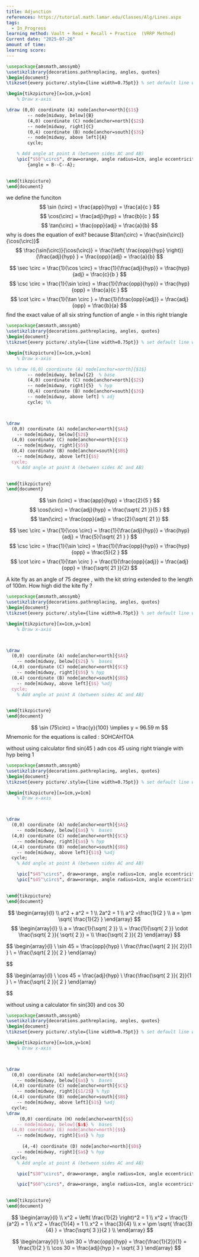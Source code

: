 ```yaml
---
title: Adjunction
references: https://tutorial.math.lamar.edu/Classes/Alg/Lines.aspx
tags:
  - In_Progress
learning method: Vault + Read + Recall + Practice  (VRRP Method)
Current date: "2025-07-26"
amount of time: 
learning score:
---
```



```tikz
\usepackage{amsmath,amssymb}
\usetikzlibrary{decorations.pathreplacing, angles, quotes}
\begin{document}
\tikzset{every picture/.style={line width=0.75pt}} % set default line width

\begin{tikzpicture}[x=1cm,y=1cm]
    % Draw x-axis

\draw (0,0) coordinate (A) node[anchor=north]{$1$}
        -- node[midway, below]{B} 
        (4,0) coordinate (C) node[anchor=north]{$2$}
        -- node[midway, right]{C} 
        (0,4) coordinate (B) node[anchor=south]{$3$}
        -- node[midway, above left]{A} 
        cycle;

    % Add angle at point A (between sides AC and AB)
    \pic["$50^\circ$", draw=orange, angle radius=1cm, angle eccentricity=1.2] 
        {angle = B--C--A};

 
\end{tikzpicture}
\end{document}

```


we define the funciton  
$$
\sin (\circ)  =  \frac{app}{hyp}   = \frac{a}{c }
$$
$$
 \cos(\circ)   =  \frac{adj}{hyp} = \frac{b}{c }
$$
$$
 \tan(\circ)  =   \frac{opp}{adj} =  \frac{a}{b}
$$
why is does the equation of exit? 
because $\tan(\circ) =  \frac{\sin(\circ)}{\cos(\circ)}$  
$$
\frac{\sin(\circ)}{\cos(\circ)}  =  \frac{\left( \frac{opp}{hyp} \right)}{\frac{adj}{hyp} }   =   \frac{opp}{adj} =  \frac{a}{b}
$$

$$
 \sec \circ   = \frac{1}{\cos \circ} =  \frac{1}{\frac{adj}{hyp}}   = \frac{hyp}{adj} =  \frac{c}{b }
$$
$$
 \csc \circ  =  \frac{1}{\sin \circ}   =  \frac{1}{\frac{opp}{hyp}}  =  \frac{hyp}{opp} =  \frac{a}{c  }
$$
$$
\cot \circ = \frac{1}{\tan \circ }  = \frac{1}{\frac{opp}{adj}}  = \frac{adj}{opp}  = \frac{b}{a} 
$$
find the exact value of all six string function of angle $\circ$ in this right triangle  


```tikz
\usepackage{amsmath,amssymb}
\usetikzlibrary{decorations.pathreplacing, angles, quotes}
\begin{document}
\tikzset{every picture/.style={line width=0.75pt}} % set default line width

\begin{tikzpicture}[x=1cm,y=1cm]
    % Draw x-axis

%% \draw (0,0) coordinate (A) node[anchor=north]{$1$}
        -- node[midway, below]{2}  % base 
        (4,0) coordinate (C) node[anchor=north]{$2$}
        -- node[midway, right]{5}  % hyp 
        (0,4) coordinate (B) node[anchor=south]{$3$}
        -- node[midway, above left] % adj 
        cycle; %%



\draw 
  (0,0) coordinate (A) node[anchor=north]{$A$}
    -- node[midway, below]{$2$} 
  (4,0) coordinate (C) node[anchor=north]{$C$}
    -- node[midway, right]{$5$} 
  (0,4) coordinate (B) node[anchor=south]{$B$}
    -- node[midway, above left]{$$} 
  cycle;
    % Add angle at point A (between sides AC and AB)

 
\end{tikzpicture}
\end{document}

```



$$
\sin (\circ)  =  \frac{app}{hyp}   = \frac{2}{5 }
$$
$$
 \cos(\circ)   =  \frac{adj}{hyp} = \frac{\sqrt{ 21 }}{5 }
$$
$$
 \tan(\circ)  =   \frac{opp}{adj} =  \frac{2}{\sqrt{ 21 }}
$$



$$
 \sec \circ   = \frac{1}{\cos \circ} =  \frac{1}{\frac{adj}{hyp}}   = \frac{hyp}{adj} =  \frac{5}{\sqrt{ 21 } }
$$
$$
 \csc \circ  =  \frac{1}{\sin \circ}   =  \frac{1}{\frac{opp}{hyp}}  =  \frac{hyp}{opp} =  \frac{5}{2  }
$$
$$
\cot \circ = \frac{1}{\tan \circ }  = \frac{1}{\frac{opp}{adj}}  = \frac{adj}{opp}  = \frac{\sqrt{ 21 }}{2} 
$$



A kite fly as an angle of  75 degree , with the kit string extended to the length of 100m. How high did the kite fly ? 

```tikz
\usepackage{amsmath,amssymb}
\usetikzlibrary{decorations.pathreplacing, angles, quotes}
\begin{document}
\tikzset{every picture/.style={line width=0.75pt}} % set default line width

\begin{tikzpicture}[x=1cm,y=1cm]
    % Draw x-axis



\draw 
  (0,0) coordinate (A) node[anchor=north]{$A$}
    -- node[midway, below]{$2$} %  bases 
  (4,0) coordinate (C) node[anchor=north]{$C$}
    -- node[midway, right]{$5$} % hyp 
  (0,4) coordinate (B) node[anchor=south]{$B$}
    -- node[midway, above left]{$$} %adj
  cycle;
    % Add angle at point A (between sides AC and AB)

 
\end{tikzpicture}
\end{document}

```



$$
\sin (75\circ)  =  \frac{y}{100}   \implies  y =   96.59 m 
$$
Mnemonic for the equations is called  : SOHCAHTOA 


without using calculator find sin(45 ) adn cos 45  using right triangle with hyp being 1  

```tikz
\usepackage{amsmath,amssymb}
\usetikzlibrary{decorations.pathreplacing, angles, quotes}
\begin{document}
\tikzset{every picture/.style={line width=0.75pt}} % set default line width

\begin{tikzpicture}[x=1cm,y=1cm]
    % Draw x-axis



\draw 
  (0,0) coordinate (A) node[anchor=north]{$A$}
    -- node[midway, below]{$a$} %  bases 
  (4,0) coordinate (C) node[anchor=north]{$C$}
    -- node[midway, right]{$a$} % hyp 
  (4,4) coordinate (B) node[anchor=south]{$B$}
    -- node[midway, above left]{$1$} %adj
  cycle;
    % Add angle at point A (between sides AC and AB)

    \pic["$45^\circ$", draw=orange, angle radius=1cm, angle eccentricity=1.2] {angle = C--A--B} ;
    \pic["$45^\circ$", draw=orange, angle radius=1cm, angle eccentricity=1.2] {angle = A--B--C};

 
\end{tikzpicture}
\end{document}

```

$$
 \begin{array}{l}  \\
a^2 +  a^2   =  1   \\
 2a^2  = 1   \\
a^2   =\frac{1}{2 }   \\
a = \pm  \sqrt{ \frac{1}{2} }
\end{array}
$$
$$
\begin{array}{l}  \\
a = \frac{1}{\sqrt{ 2 }}   \\
= \frac{1}{\sqrt{ 2 }}  \cdot  \frac{\sqrt{ 2 }}{ \sqrt{ 2 }}  = \\ \frac{\sqrt{ 2  }}{ 2}
\end{array}
$$

$$
\begin{array}{l} \\
\sin 45  =   \frac{opp}{hyp}  \\
\frac{\frac{\sqrt{ 2 }}{ 2}}{1 }   \\
 = \frac{\sqrt{ 2 }}{ 2 }
\end{array}

$$


$$
\begin{array}{l} \\
\cos  45  =   \frac{adj}{hyp}  \\
\frac{\frac{\sqrt{ 2 }}{ 2}}{1 }   \\
 = \frac{\sqrt{ 2 }}{ 2 }
\end{array}

$$



without  using a calculator fin  sin(30) and cos 30  


```tikz
\usepackage{amsmath,amssymb}
\usetikzlibrary{decorations.pathreplacing, angles, quotes}
\begin{document}
\tikzset{every picture/.style={line width=0.75pt}} % set default line width

\begin{tikzpicture}[x=1cm,y=1cm]
    % Draw x-axis



\draw 
  (0,0) coordinate (A) node[anchor=north]{$A$}
    -- node[midway, below]{$a$} %  bases 
  (4,0) coordinate (C) node[anchor=north]{$C$}
    -- node[midway, right]{$1/2$} % hyp 
  (4,4) coordinate (B) node[anchor=south]{$B$}
    -- node[midway, above left]{$1$} %adj 
  cycle; 
\draw 
     (0,0) coordinate (H) node[anchor=north]{$$}
    -- node[midway, below]{$a$} %  bases  
  (4,0) coordinate (E) node[anchor=north]{$$}
    -- node[midway, right]{$a$} % hyp 
	 
      (4,-4) coordinate (D) node[anchor=north]{$D$}
    -- node[midway, right]{$a$} % hyp  
  cycle; 
    % Add angle at point A (between sides AC and AB)

    \pic["$30^\circ$", draw=orange, angle radius=1cm, angle eccentricity=1.2] {angle = C--A--B} ;

    \pic["$60^\circ$", draw=orange, angle radius=1cm, angle eccentricity=1.2] {angle = D--H--B} ;

 
\end{tikzpicture}
\end{document}

```

$$
\begin{array}{l}  \\
x^2   + \left( \frac{1}{2}  \right)^2  = 1   \\
x^2  + \frac{1}{a^2}  = 1   \\
x^2  + \frac{1}{4}  = 1   \\
x^2  =  \frac{3}{4}   \\
x  =   \pm \sqrt{ \frac{3}{4} }   = \frac{\sqrt{ 3 }}{2 } \\
\end{array}
$$

$$
\begin{array}{l}   \\
\sin 30  =  \frac{opp}{hyp}  = \frac{\frac{1}{2}}{1}  = \frac{1}{2 }   \\
\cos 30    =  \frac{adj}{hyp }  = \sqrt{ 3  }
\end{array}
$$